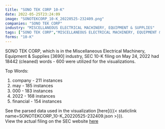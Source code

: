 ```yaml
---
title: "SONO TEK CORP 10-K"
date: 2022-05-25T23:24:09
image: "SONOTEKCORP_10-K_20220525-232409.png"
companies: "SONO TEK CORP"
industry: "MISCELLANEOUS ELECTRICAL MACHINERY, EQUIPMENT & SUPPLIES"
tags: ["SONO TEK CORP","MISCELLANEOUS ELECTRICAL MACHINERY, EQUIPMENT & SUPPLIES","05-24-2022","10-K"]
forms: "10-K"
---
```

SONO TEK CORP, which is in the Miscellaneous Electrical Machinery, Equipment & Supplies [3690] industry, SEC 10-K filing on May 24, 2022 had 18442 (cleaned) words - 600 were utilized for the visualizations.

Top Words:
1. company - 211 instances
2. may - 185 instances
3. 000 - 183 instances
4. 2022 - 168 instances
5. financial - 154 instances


See the parsed data used in the visualization [here]({{< staticlink name=SONOTEKCORP_10-K_20220525-232409.json >}}).  
View the actual filing on the SEC website [here](https://www.sec.gov/Archives/edgar/data/806172/0001171520-22-000333.txt)
